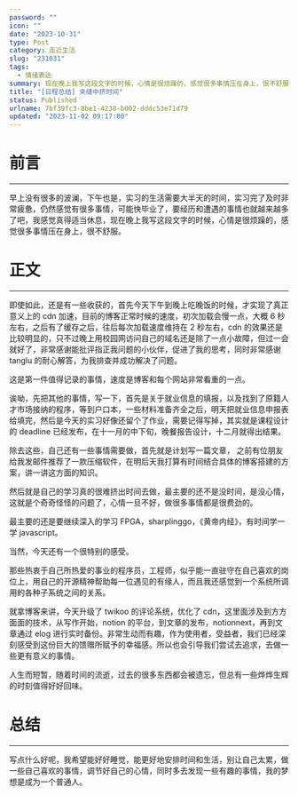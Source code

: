 ```yaml
---
password: ""
icon: ""
date: "2023-10-31"
type: Post
category: 走近生活
slug: "231031"
tags:
  - 情绪表达
summary: 现在晚上我写这段文字的时候，心情是很烦躁的，感觉很多事情压在身上，很不舒服。
title: "[日程总结] 夹缝中挤时间"
status: Published
urlname: 7bf39fc3-8be1-4238-b002-dddc53e71d79
updated: "2023-11-02 09:17:00"
---
```


# 前言

---

早上没有很多的波澜，下午也是，实习的生活需要大半天的时间，实习完了及时非常疲惫，仍然感觉有很多事情，可能快毕业了，要经历和遭遇的事情也就越来越多了吧，我感觉真得适当休息，现在晚上我写这段文字的时候，心情是很烦躁的，感觉很多事情压在身上，很不舒服。

# 正文

---

即使如此，还是有一些收获的，首先今天下午到晚上吃晚饭的时候，才实现了真正意义上的 cdn 加速，目前的博客正常时候的速度，初次加载会慢一点，大概 6 秒左右，之后有了缓存之后，往后每次加载速度维持在 2 秒左右，cdn 的效果还是比较明显的，只不过晚上用校园网访问自己的域名还是除了一点小故障，但过一会就好了，非常感谢能批评指正我问题的小伙伴，促进了我的思考，同时非常感谢 tanglu 的耐心解答，为我排查并成功解决了问题。

这是第一件值得记录的事情，速度是博客和每个网站非常看重的一点。

诶呦，先把其他的事情，写一下，首先是关于就业信息的填报，以及找到了原籍人才市场接纳的程序，等到户口本，一些材料准备齐全之后，明天把就业信息申报表给填完，然后是今天的实习好像还留个了作业，需要记得写掉，其实就是课程设计的 deadline 已经发布，在十一月的中下旬，晚餐报告设计，十二月就得出结果。

除去这些，自己还有一些事情需要做，首先就是计划写一篇文章， 之前有位朋友给我发邮件推荐了一款压缩软件，在明后天我打算有时间结合具体的博客搭建的方案，讲一讲这方面的知识。

然后就是自己的学习真的很难挤出时间去做，最主要的还不是没时间，是没心情，这就是个奇奇怪怪的问题了，心情一旦不好，做很多事情都是很费劲的。

最主要的还是要继续深入的学习 FPGA，sharplinggo，《黄帝内经》，有时间学一学 javascript。

当然，今天还有一个很特别的感受。

那些热衷于自己所热爱的事业的程序员，工程师，似乎能一直驻守在自己喜欢的岗位上，用自己的开源精神帮助每一位遇见的有缘人，而且我还感觉到一个系统所调用的各种子系统之间的关系。

就拿博客来讲，今天升级了 twikoo 的评论系统，优化了 cdn，这里面涉及到方方面面的技术，从写作开始，notion 的平台，到文章的发布，notionnext，再到文章通过 elog 进行实时备份。非常生动而有趣，作为使用者，受益者，我们已经深刻感受到这份巨大的馈赠所赋予的幸福感。所以也会引导我们尝试去追求，去做一些更有意义的事情。

人生而短暂，随着时间的流逝，过去的很多东西都会被遗忘，但总有一些烨烨生辉的时刻值得好好回味。

# 总结

---

写点什么好呢，我希望能好好睡觉，能更好地安排时间和生活，别让自己太累，做一些自己喜欢的事情，调节好自己的心情，同时多去发现一些有趣的事情，我的梦想是成为一个普通人。
